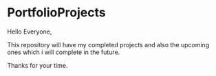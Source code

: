 # PortfolioProjects

Hello Everyone,

This repository will have my completed projects and also the upcoming ones which i will complete in the future.

Thanks for your time.

